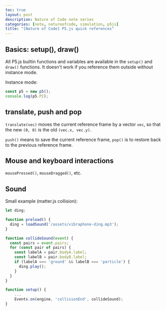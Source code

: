 ```yaml
---
toc: true
layout: post
description: Nature of Code note series
categories: [note, natureofcode, simulation, p5js]
title: "[Nature of Code] P5.js quick references"
---
```


## Basics: setup(), draw()

All P5.js builtin functions and variables are available in the `setup()` and `draw()` functions. It doesn't work if you reference them outside without instance mode.

Instance mode:

```js
const p5 = new p5();
console.log(p5.PI);
```

## translate, push and pop

`translate(vec)` moves the current reference frame by a vector `vec`, so that the new `(0, 0)` is the old `(vec.x, vec.y)`.

`push()` means to save the current reference frame, `pop()` is to restore back to the previous reference frame.

## Mouse and keyboard interactions

`mousePressed()`, `mouseDragged()`, etc.

## Sound

Small example (matter.js collision):

```js
let ding;

function preload() {
  ding = loadSound('/assets/vibraphone-ding.mp3');
}

function collideSound(event) {
  const pairs = event.pairs;
  for (const pair of pairs) {
    const labelA = pair.bodyA.label;
    const labelB = pair.bodyB.label;
    if (labelA === 'ground' && labelB === 'particle') {
      ding.play();
    }
  }
}

function setup() {
    ...
    Events.on(engine, 'collisionEnd', collideSound);
}
```

